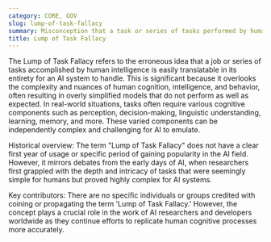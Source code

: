 ```yaml
---
category: CORE, GOV
slug: lump-of-task-fallacy
summary: Misconception that a task or series of tasks performed by human intelligence can be replicated entirely by artificial intelligence.
title: Lump of Task Fallacy
---
```


The Lump of Task Fallacy refers to the erroneous idea that a job or series of tasks accomplished by human intelligence is easily translatable in its entirety for an AI system to handle. This is significant because it overlooks the complexity and nuances of human cognition, intelligence, and behavior, often resulting in overly simplified models that do not perform as well as expected. In real-world situations, tasks often require various cognitive components such as perception, decision-making, linguistic understanding, learning, memory, and more. These varied components can be independently complex and challenging for AI to emulate.

Historical overview: The term "Lump of Task Fallacy" does not have a clear first year of usage or specific period of gaining popularity in the AI field. However, it mirrors debates from the early days of AI, when researchers first grappled with the depth and intricacy of tasks that were seemingly simple for humans but proved highly complex for AI systems.

Key contributors: There are no specific individuals or groups credited with coining or propagating the term 'Lump of Task Fallacy.' However, the concept plays a crucial role in the work of AI researchers and developers worldwide as they continue efforts to replicate human cognitive processes more accurately.